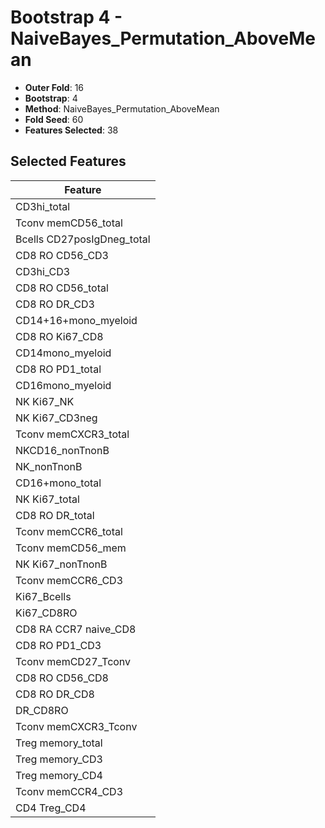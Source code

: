 # Bootstrap 4 - NaiveBayes_Permutation_AboveMean

- **Outer Fold**: 16
- **Bootstrap**: 4
- **Method**: NaiveBayes_Permutation_AboveMean
- **Fold Seed**: 60
- **Features Selected**: 38

## Selected Features

| Feature |
|---------|
| CD3hi_total |
| Tconv memCD56_total |
| Bcells CD27posIgDneg_total |
| CD8 RO CD56_CD3 |
| CD3hi_CD3 |
| CD8 RO CD56_total |
| CD8 RO DR_CD3 |
| CD14+16+mono_myeloid |
| CD8 RO Ki67_CD8 |
| CD14mono_myeloid |
| CD8 RO PD1_total |
| CD16mono_myeloid |
| NK Ki67_NK |
| NK Ki67_CD3neg |
| Tconv memCXCR3_total |
| NKCD16_nonTnonB |
| NK_nonTnonB |
| CD16+mono_total |
| NK Ki67_total |
| CD8 RO DR_total |
| Tconv memCCR6_total |
| Tconv memCD56_mem |
| NK Ki67_nonTnonB |
| Tconv memCCR6_CD3 |
| Ki67_Bcells |
| Ki67_CD8RO |
| CD8 RA CCR7 naive_CD8 |
| CD8 RO PD1_CD3 |
| Tconv memCD27_Tconv |
| CD8 RO CD56_CD8 |
| CD8 RO DR_CD8 |
| DR_CD8RO |
| Tconv memCXCR3_Tconv |
| Treg memory_total |
| Treg memory_CD3 |
| Treg memory_CD4 |
| Tconv memCCR4_CD3 |
| CD4 Treg_CD4 |
